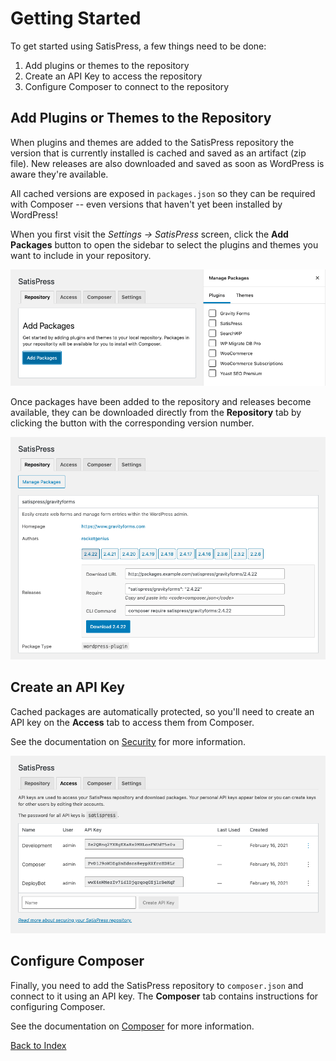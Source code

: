 # Getting Started

To get started using SatisPress, a few things need to be done:

1. Add plugins or themes to the repository
2. Create an API Key to access the repository
3. Configure Composer to connect to the repository

## Add Plugins or Themes to the Repository

When plugins and themes are added to the SatisPress repository the version that is currently installed is cached and saved as an artifact (zip file). New releases are also downloaded and saved as soon as WordPress is aware they're available. 

All cached versions are exposed in `packages.json` so they can be required with Composer -- even versions that haven't yet been installed by WordPress!

When you first visit the *Settings &rarr; SatisPress* screen, click the __Add Packages__ button to open the sidebar to select the plugins and themes you want to include in your repository.

![Screenshot of the Repository tab showing how to add packages](images/repository-setup.png)

Once packages have been added to the repository and releases become available, they can be downloaded directly from the **Repository** tab by clicking the button with the corresponding version number.

![Screenshot of the Repository tab showing releases for a package](images/repository.png)

## Create an API Key

Cached packages are automatically protected, so you'll need to create an API key on the **Access** tab to access them from Composer.

See the documentation on [Security](security.md) for more information.

![Screenshot of the Access tab showing a list of API keys](images/api-keys.png)

## Configure Composer

Finally, you need to add the SatisPress repository to `composer.json` and connect to it using an API key. The **Composer** tab contains instructions for configuring Composer.

See the documentation on [Composer](composer.md) for more information.

[Back to Index](index.md)

